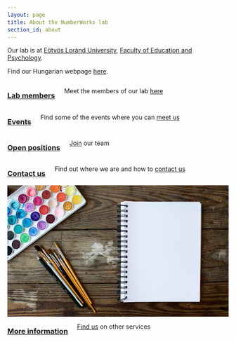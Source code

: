 ```yaml
---
layout: page
title: About the NumberWorks lab
section_id: about
---
```


Our lab is at [Eötvös Loránd University](http://www.elte.hu/en), [Faculty of Education and Psychology](https://www.ppk.elte.hu/en). 

Find our Hungarian webpage [here](https://sites.google.com/site/matematikaimegismeres/).

<div class='full'>
  <div class='row'>
    <div class='medium-6 columns'>
      <img class="fadeinleft" alt="" src="images/pencils.jpg" />
      <div class='three spacing'></div>
    </div>
    <div class='medium-6 columns'>
      <h3><a href="members.html">Lab members</a></h3>
      <p>Meet the members of our lab <a href="members.html">here</a></p>
    </div>
  </div>
  <div class='spacing'></div>

  <div class='row'>
    <div class='medium-6 columns'>
      <h3><a href="events.html">Events</a></h3>
      <p>Find some of the events where you can <a href="events.html">meet us</a></p>
    </div>
    <div class='medium-6 columns'>
      <img class="fadeinright" alt="" src="images/calendar.jpg" />
      <div class='three spacing'></div>
    </div>
  </div>
  <div class='spacing'></div>
  
  <div class='row'>
    <div class='medium-6 columns'>
      <img class="fadeinleft" alt="" src="images/letters.jpg" />
      <div class='three spacing'></div>
    </div>
    <div class='medium-6 columns'>
      <h3><a href="open_positions.html">Open positions</a></h3>
      <p><a href="open_positions.html">Join</a> our team</p>
    </div>
  </div>
  <div class='spacing'></div>

  <div class='row'>
    <div class='medium-6 columns'>
      <h3><a href="contact.html">Contact us</a></h3>
      <p>Find out where we are and how to <a href="contact.html">contact us</a></p>
    </div>
    <div class='medium-6 columns'>
      <img class="fadeinleft" alt="" src="images/mail.jpg" />
      <div class='three spacing'></div>
    </div>
  </div>
  <div class='spacing'></div>

  <div class='row'>
    <div class='medium-6 columns'>
      <img class="fadeinleft" alt="" src="images/notebook.jpg" />
      <div class='three spacing'></div>
    </div>
    <div class='medium-6 columns'>
      <h3><a href="more_information.html">More information</a></h3>
      <p><a href="more_information.html">Find us</a> on other services</p>
    </div>
  </div>
  <div class='spacing'></div>

</div>
